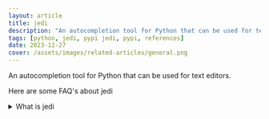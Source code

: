 ```yaml
---
layout: article
title: jedi
description: "An autocompletion tool for Python that can be used for text editors."
tags: [python, jedi, pypi jedi, pypi, references]
date: 2023-12-27
cover: /assets/images/related-articles/general.png
---
```


An autocompletion tool for Python that can be used for text editors.

Here are some FAQ's about jedi
<details>
<summary>What is jedi</summary>
An autocompletion tool for Python that can be used for text editors.
</details>
